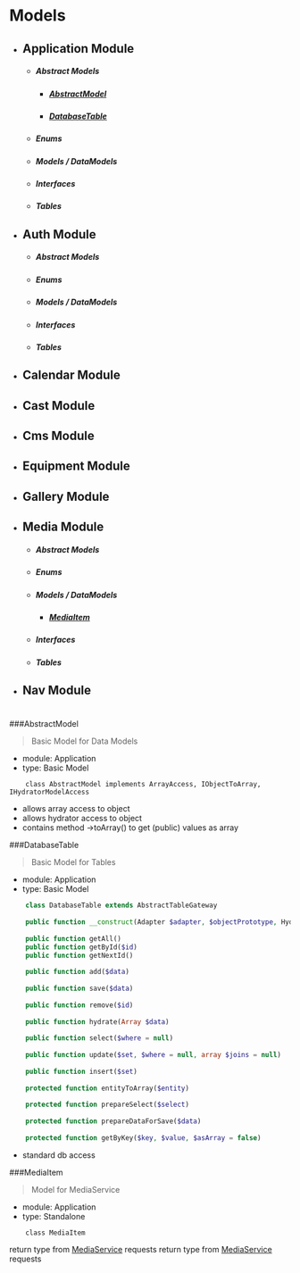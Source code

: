 # Models
- ## Application Module
    - ##### Abstract Models
        - ##### [AbstractModel](#AbstractModel)
        - ##### [DatabaseTable](#DatabaseTable)
    - ##### Enums
    - ##### Models / DataModels
    - ##### Interfaces
    - ##### Tables
- ## Auth Module
    - ##### Abstract Models
    - ##### Enums
    - ##### Models / DataModels
    - ##### Interfaces
    - ##### Tables
- ## Calendar Module
- ## Cast Module
- ## Cms Module
- ## Equipment Module
- ## Gallery Module
- ## Media Module
    - ##### Abstract Models
    - ##### Enums
    - ##### Models / DataModels
        - ##### [MediaItem](#MediaItem)
    - ##### Interfaces
    - ##### Tables
- ## Nav Module

#
###AbstractModel<a name="AbstractModel"></a>
>Basic Model for Data Models
- module: Application
- type: Basic Model

```
    class AbstractModel implements ArrayAccess, IObjectToArray, IHydratorModelAccess
```
- allows array access to object
- allows hydrator access to object
- contains method ->toArray() to get (public) values as array

###DatabaseTable
>Basic Model for Tables
- module: Application
- type: Basic Model

```php
    class DatabaseTable extends AbstractTableGateway
    
    public function __construct(Adapter $adapter, $objectPrototype, Hydrator $hydrator = null )
    
    public function getAll()
    public function getById($id)
    public function getNextId()
	
    public function add($data)
    
    public function save($data)
    
    public function remove($id)
    
    public function hydrate(Array $data)
    
    public function select($where = null)
    
    public function update($set, $where = null, array $joins = null)
    
    public function insert($set)
    
    protected function entityToArray($entity)
    
    protected function prepareSelect($select)
    
    protected function prepareDataForSave($data)
    
    protected function getByKey($key, $value, $asArray = false)
```
- standard db access

###MediaItem<a id="MediaItem"></a>
>Model for MediaService
- module: Application
- type: Standalone

```
    class MediaItem
```
return type from [MediaService](../Service/_info.md) requests
return type from [MediaService](../Service/_info.md) requests